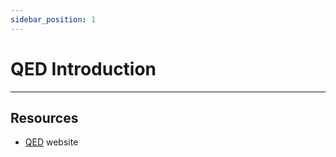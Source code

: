 ```yaml
---
sidebar_position: 1
---
```


# QED Introduction

---

## **Resources**
- [QED](https://qed.pim.mat.uam.es/) website
